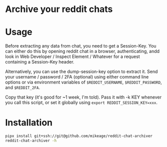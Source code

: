 # Archive your reddit chats

# Usage

Before extracting any data from chat, you need to get a Session-Key. You can either do this by opening reddit chat in a browser, authenticating, andd look in Web Developer / Inspect Element / Whatever for a request containing a Session-Key header.

Alternatively, you can use the dump-session-key option to extract it. Send your username / password / 2FA (optional) using either command line options or via environment variables of `$REDDIT_USERNAME`, `$REDDIT_PASSWORD`, and `$REDDIT_2FA`.

Copy that key (it's good for ~1 week, I'm told). Pass it with -k KEY whenever you call this script, or set it globally using `export REDDIT_SESSION_KEY=xxx`.

# Installation
```bash
pipx install git+ssh://git@github.com/mikeage/reddit-chat-archiver
reddit-chat-archiver -h
```
